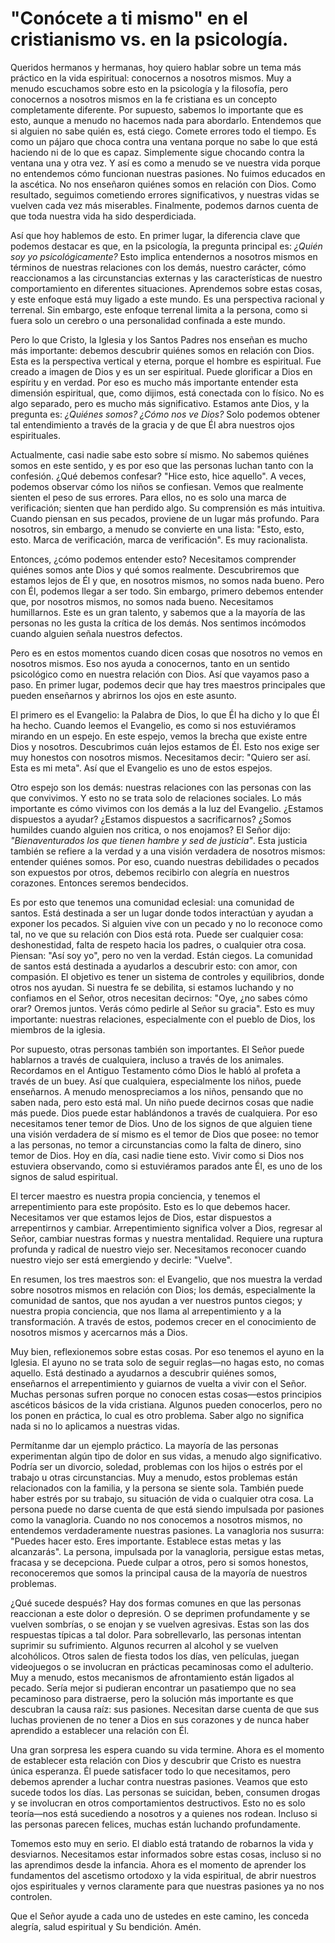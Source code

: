 # "Conócete a ti mismo" en el cristianismo vs. en la psicología.  

Queridos hermanos y hermanas, hoy quiero hablar sobre un tema más práctico en la vida espiritual: conocernos a nosotros mismos. Muy a menudo escuchamos sobre esto en la psicología y la filosofía, pero conocernos a nosotros mismos en la fe cristiana es un concepto completamente diferente. Por supuesto, sabemos lo importante que es esto, aunque a menudo no hacemos nada para abordarlo. Entendemos que si alguien no sabe quién es, está ciego. Comete errores todo el tiempo. Es como un pájaro que choca contra una ventana porque no sabe lo que está haciendo ni de lo que es capaz. Simplemente sigue chocando contra la ventana una y otra vez. Y así es como a menudo se ve nuestra vida porque no entendemos cómo funcionan nuestras pasiones. No fuimos educados en la ascética. No nos enseñaron quiénes somos en relación con Dios. Como resultado, seguimos cometiendo errores significativos, y nuestras vidas se vuelven cada vez más miserables. Finalmente, podemos darnos cuenta de que toda nuestra vida ha sido desperdiciada.  

Así que hoy hablemos de esto. En primer lugar, la diferencia clave que podemos destacar es que, en la psicología, la pregunta principal es: *¿Quién soy yo psicológicamente?* Esto implica entendernos a nosotros mismos en términos de nuestras relaciones con los demás, nuestro carácter, cómo reaccionamos a las circunstancias externas y las características de nuestro comportamiento en diferentes situaciones. Aprendemos sobre estas cosas, y este enfoque está muy ligado a este mundo. Es una perspectiva racional y terrenal. Sin embargo, este enfoque terrenal limita a la persona, como si fuera solo un cerebro o una personalidad confinada a este mundo.  

Pero lo que Cristo, la Iglesia y los Santos Padres nos enseñan es mucho más importante: debemos descubrir quiénes somos en relación con Dios. Esta es la perspectiva vertical y eterna, porque el hombre es espiritual. Fue creado a imagen de Dios y es un ser espiritual. Puede glorificar a Dios en espíritu y en verdad. Por eso es mucho más importante entender esta dimensión espiritual, que, como dijimos, está conectada con lo físico. No es algo separado, pero es mucho más significativo. Estamos ante Dios, y la pregunta es: *¿Quiénes somos? ¿Cómo nos ve Dios?* Solo podemos obtener tal entendimiento a través de la gracia y de que Él abra nuestros ojos espirituales.  

Actualmente, casi nadie sabe esto sobre sí mismo. No sabemos quiénes somos en este sentido, y es por eso que las personas luchan tanto con la confesión. ¿Qué debemos confesar? "Hice esto, hice aquello". A veces, podemos observar cómo los niños se confiesan. Vemos que realmente sienten el peso de sus errores. Para ellos, no es solo una marca de verificación; sienten que han perdido algo. Su comprensión es más intuitiva. Cuando piensan en sus pecados, proviene de un lugar más profundo. Para nosotros, sin embargo, a menudo se convierte en una lista: "Esto, esto, esto. Marca de verificación, marca de verificación". Es muy racionalista.  

Entonces, ¿cómo podemos entender esto? Necesitamos comprender quiénes somos ante Dios y qué somos realmente. Descubriremos que estamos lejos de Él y que, en nosotros mismos, no somos nada bueno. Pero con Él, podemos llegar a ser todo. Sin embargo, primero debemos entender que, por nosotros mismos, no somos nada bueno. Necesitamos humillarnos. Este es un gran talento, y sabemos que a la mayoría de las personas no les gusta la crítica de los demás. Nos sentimos incómodos cuando alguien señala nuestros defectos.

Pero es en estos momentos cuando dicen cosas que nosotros no vemos en nosotros mismos. Eso nos ayuda a conocernos, tanto en un sentido psicológico como en nuestra relación con Dios. Así que vayamos paso a paso. En primer lugar, podemos decir que hay tres maestros principales que pueden enseñarnos y abrirnos los ojos en este asunto.

El primero es el Evangelio: la Palabra de Dios, lo que Él ha dicho y lo que Él ha hecho. Cuando leemos el Evangelio, es como si nos estuviéramos mirando en un espejo. En este espejo, vemos la brecha que existe entre Dios y nosotros. Descubrimos cuán lejos estamos de Él. Esto nos exige ser muy honestos con nosotros mismos. Necesitamos decir: "Quiero ser así. Esta es mi meta". Así que el Evangelio es uno de estos espejos.

Otro espejo son los demás: nuestras relaciones con las personas con las que convivimos. Y esto no se trata solo de relaciones sociales. Lo más importante es cómo vivimos con los demás a la luz del Evangelio. ¿Estamos dispuestos a ayudar? ¿Estamos dispuestos a sacrificarnos? ¿Somos humildes cuando alguien nos critica, o nos enojamos? El Señor dijo: *"Bienaventurados los que tienen hambre y sed de justicia"*. Esta justicia también se refiere a la verdad y a una visión verdadera de nosotros mismos: entender quiénes somos. Por eso, cuando nuestras debilidades o pecados son expuestos por otros, debemos recibirlo con alegría en nuestros corazones. Entonces seremos bendecidos.

Es por esto que tenemos una comunidad eclesial: una comunidad de santos. Está destinada a ser un lugar donde todos interactúan y ayudan a exponer los pecados. Si alguien vive con un pecado y no lo reconoce como tal, no ve que su relación con Dios está rota. Puede ser cualquier cosa: deshonestidad, falta de respeto hacia los padres, o cualquier otra cosa. Piensan: "Así soy yo", pero no ven la verdad. Están ciegos. La comunidad de santos está destinada a ayudarlos a descubrir esto: con amor, con compasión. El objetivo es tener un sistema de controles y equilibrios, donde otros nos ayudan. Si nuestra fe se debilita, si estamos luchando y no confiamos en el Señor, otros necesitan decirnos: "Oye, ¿no sabes cómo orar? Oremos juntos. Verás cómo pedirle al Señor su gracia". Esto es muy importante: nuestras relaciones, especialmente con el pueblo de Dios, los miembros de la iglesia.

Por supuesto, otras personas también son importantes. El Señor puede hablarnos a través de cualquiera, incluso a través de los animales. Recordamos en el Antiguo Testamento cómo Dios le habló al profeta a través de un buey. Así que cualquiera, especialmente los niños, puede enseñarnos. A menudo menospreciamos a los niños, pensando que no saben nada, pero esto está mal. Un niño puede decirnos cosas que nadie más puede. Dios puede estar hablándonos a través de cualquiera. Por eso necesitamos tener temor de Dios. Uno de los signos de que alguien tiene una visión verdadera de sí mismo es el temor de Dios que posee: no temor a las personas, no temor a circunstancias como la falta de dinero, sino temor de Dios. Hoy en día, casi nadie tiene esto. Vivir como si Dios nos estuviera observando, como si estuviéramos parados ante Él, es uno de los signos de salud espiritual.

El tercer maestro es nuestra propia conciencia, y tenemos el arrepentimiento para este propósito. Esto es lo que debemos hacer. Necesitamos ver que estamos lejos de Dios, estar dispuestos a arrepentirnos y cambiar. Arrepentimiento significa volver a Dios, regresar al Señor, cambiar nuestras formas y nuestra mentalidad. Requiere una ruptura profunda y radical de nuestro viejo ser. Necesitamos reconocer cuando nuestro viejo ser está emergiendo y decirle: "Vuelve".

En resumen, los tres maestros son: el Evangelio, que nos muestra la verdad sobre nosotros mismos en relación con Dios; los demás, especialmente la comunidad de santos, que nos ayudan a ver nuestros puntos ciegos; y nuestra propia conciencia, que nos llama al arrepentimiento y a la transformación. A través de estos, podemos crecer en el conocimiento de nosotros mismos y acercarnos más a Dios.

Muy bien, reflexionemos sobre estas cosas. Por eso tenemos el ayuno en la Iglesia. El ayuno no se trata solo de seguir reglas—no hagas esto, no comas aquello. Está destinado a ayudarnos a descubrir quiénes somos, enseñarnos el arrepentimiento y guiarnos de vuelta a vivir con el Señor. Muchas personas sufren porque no conocen estas cosas—estos principios ascéticos básicos de la vida cristiana. Algunos pueden conocerlos, pero no los ponen en práctica, lo cual es otro problema. Saber algo no significa nada si no lo aplicamos a nuestras vidas.

Permítanme dar un ejemplo práctico. La mayoría de las personas experimentan algún tipo de dolor en sus vidas, a menudo algo significativo. Podría ser un divorcio, soledad, problemas con los hijos o estrés por el trabajo u otras circunstancias. Muy a menudo, estos problemas están relacionados con la familia, y la persona se siente sola. También puede haber estrés por su trabajo, su situación de vida o cualquier otra cosa. La persona puede no darse cuenta de que está siendo impulsada por pasiones como la vanagloria. Cuando no nos conocemos a nosotros mismos, no entendemos verdaderamente nuestras pasiones. La vanagloria nos susurra: "Puedes hacer esto. Eres importante. Establece estas metas y las alcanzarás". La persona, impulsada por la vanagloria, persigue estas metas, fracasa y se decepciona. Puede culpar a otros, pero si somos honestos, reconoceremos que somos la principal causa de la mayoría de nuestros problemas.

¿Qué sucede después? Hay dos formas comunes en que las personas reaccionan a este dolor o depresión. O se deprimen profundamente y se vuelven sombrías, o se enojan y se vuelven agresivas. Estas son las dos respuestas típicas a tal dolor. Para sobrellevarlo, las personas intentan suprimir su sufrimiento. Algunos recurren al alcohol y se vuelven alcohólicos. Otros salen de fiesta todos los días, ven películas, juegan videojuegos o se involucran en prácticas pecaminosas como el adulterio. Muy a menudo, estos mecanismos de afrontamiento están ligados al pecado. Sería mejor si pudieran encontrar un pasatiempo que no sea pecaminoso para distraerse, pero la solución más importante es que descubran la causa raíz: sus pasiones. Necesitan darse cuenta de que sus luchas provienen de no tener a Dios en sus corazones y de nunca haber aprendido a establecer una relación con Él.

Una gran sorpresa les espera cuando su vida termine. Ahora es el momento de establecer esta relación con Dios y descubrir que Cristo es nuestra única esperanza. Él puede satisfacer todo lo que necesitamos, pero debemos aprender a luchar contra nuestras pasiones. Veamos que esto sucede todos los días. Las personas se suicidan, beben, consumen drogas y se involucran en otros comportamientos destructivos. Esto no es solo teoría—nos está sucediendo a nosotros y a quienes nos rodean. Incluso si las personas parecen felices, muchas están luchando profundamente.

Tomemos esto muy en serio. El diablo está tratando de robarnos la vida y desviarnos. Necesitamos estar informados sobre estas cosas, incluso si no las aprendimos desde la infancia. Ahora es el momento de aprender los fundamentos del ascetismo ortodoxo y la vida espiritual, de abrir nuestros ojos espirituales y vernos claramente para que nuestras pasiones ya no nos controlen.

Que el Señor ayude a cada uno de ustedes en este camino, les conceda alegría, salud espiritual y Su bendición. Amén.

